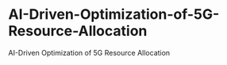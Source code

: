 # AI-Driven-Optimization-of-5G-Resource-Allocation
AI-Driven Optimization of 5G Resource Allocation

